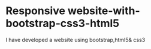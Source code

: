 # Responsive website-with-bootstrap-css3-html5
I have developed a website using bootstrap,html5&amp; css3
